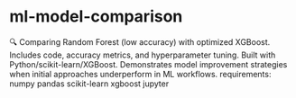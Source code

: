 # ml-model-comparison
🔍 Comparing Random Forest (low accuracy) with optimized XGBoost. Includes code, accuracy metrics, and hyperparameter tuning. Built with Python/scikit-learn/XGBoost. Demonstrates model improvement strategies when initial approaches underperform in ML workflows.
requirements:
numpy
pandas
scikit-learn
xgboost
jupyter
